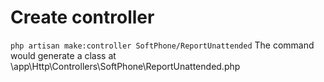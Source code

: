 # Create controller
```php artisan make:controller SoftPhone/ReportUnattended```  The command would generate a class at \app\Http\Controllers\SoftPhone\ReportUnattended.php
